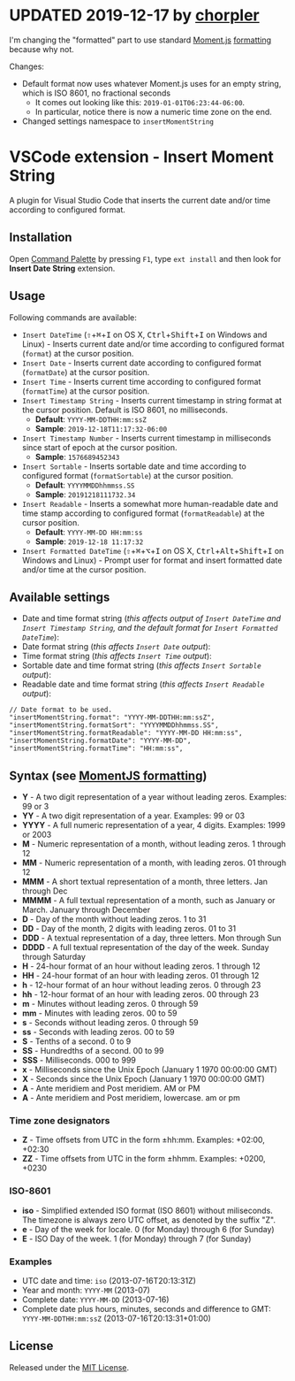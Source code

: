 # UPDATED 2019-12-17 by [chorpler](https://github.com/chorpler/vscode-datetimestring-insert)
I'm changing the "formatted" part to use standard [Moment.js](https://momentjs.com) [formatting](https://momentjs.com/docs/#/displaying/) because why not.

Changes:

- Default format now uses whatever Moment.js uses for an empty string, which is ISO 8601, no fractional seconds
  - It comes out looking like this: `2019-01-01T06:23:44-06:00`.
  - In particular, notice there is now a numeric time zone on the end.
- Changed settings namespace to `insertMomentString`



# VSCode extension - Insert Moment String

<!-- [![Version][version-badge]][marketplace]
[![Installs][installs-badge]][marketplace]
[![Ratings][ratings-badge]][marketplace-ratings]

[![Dependencies][dependencies-badge]][dependencies]
[![License][license-badge]][LICENSE]

[![Donate][donate-badge]][donate] -->

A plugin for Visual Studio Code that inserts the current date and/or time according to configured format.
<!-- Available in [VisualStudio Marketplace][marketplace]. -->

<!-- **Notice** Version 2.0 changed settings namespace from `insertdatestring` to `insertDateString`. Please update your userspace and workspace settings. -->

## Installation

Open [Command Palette](https://code.visualstudio.com/docs/editor/codebasics) by pressing `F1`, type `ext install` and then look for **Insert Date String** extension.

## Usage

Following commands are available:

* `Insert DateTime` (<kbd>⇧</kbd>+<kbd>⌘</kbd>+<kbd>I</kbd> on OS X, <kbd>Ctrl</kbd>+<kbd>Shift</kbd>+<kbd>I</kbd> on Windows and Linux) - Inserts current date and/or time according to configured format (`format`) at the cursor position. 
* `Insert Date` - Inserts current date according to configured format (`formatDate`) at the cursor position. 
* `Insert Time` - Inserts current time according to configured format (`formatTime`) at the cursor position. 
* `Insert Timestamp String` - Inserts current timestamp in string format at the cursor position. Default is ISO 8601, no milliseconds.
  * **Default**: `YYYY-MM-DDTHH:mm:ssZ`
  * **Sample**: `2019-12-18T11:17:32-06:00`
* `Insert Timestamp Number` - Inserts current timestamp in milliseconds since start of epoch at the cursor position.
  * **Sample**: `1576689452343`
* `Insert Sortable` - Inserts sortable date and time according to configured format (`formatSortable`) at the cursor position.
  * **Default**: `YYYYMMDDhhmmss.SS`
  * **Sample**: `20191218111732.34`
* `Insert Readable` - Inserts a somewhat more human-readable date and time stamp according to configured format (`formatReadable`) at the cursor position.
  * **Default**: `YYYY-MM-DD HH:mm:ss`
  * **Sample**: `2019-12-18 11:17:32`
* `Insert Formatted DateTime` (<kbd>⇧</kbd>+<kbd>⌘</kbd>+<kbd>⌥</kbd>+<kbd>I</kbd> on OS X, <kbd>Ctrl</kbd>+<kbd>Alt</kbd>+<kbd>Shift</kbd>+<kbd>I</kbd> on Windows and Linux) - Prompt user for format and insert formatted date and/or time at the cursor position.

## Available settings

* Date and time format string (*this affects output of `Insert DateTime` and `Insert Timestamp String`, and the default format for `Insert Formatted DateTime`*):
* Date format string (*this affects `Insert Date` output*):
* Time format string (*this affects `Insert Time` output*):
* Sortable date and time format string (*this affects `Insert Sortable` output*):
* Readable date and time format string (*this affects `Insert Readable` output*):

```
// Date format to be used.
"insertMomentString.format": "YYYY-MM-DDTHH:mm:ssZ",
"insertMomentString.formatSort": "YYYYMMDDhhmmss.SS",
"insertMomentString.formatReadable": "YYYY-MM-DD HH:mm:ss",
"insertMomentString.formatDate": "YYYY-MM-DD",
"insertMomentString.formatTime": "HH:mm:ss",
```

## Syntax (see [MomentJS formatting](https://momentjs.com/docs/#/displaying/))

- **Y**     - A two digit representation of a year without leading zeros. Examples: 99 or 3
- **YY**    - A two digit representation of a year. Examples: 99 or 03
- **YYYY**  - A full numeric representation of a year, 4 digits. Examples: 1999 or 2003
- **M**     - Numeric representation of a month, without leading zeros. 1 through 12
- **MM**    - Numeric representation of a month, with leading zeros. 01 through 12
- **MMM**   - A short textual representation of a month, three letters. Jan through Dec
- **MMMM**  - A full textual representation of a month, such as January or March. January through December
- **D**     - Day of the month without leading zeros. 1 to 31
- **DD**    - Day of the month, 2 digits with leading zeros. 01 to 31
- **DDD**   - A textual representation of a day, three letters. Mon through Sun
- **DDDD**  - A full textual representation of the day of the week. Sunday through Saturday
- **H**     - 24-hour format of an hour without leading zeros. 1 through 12
- **HH**    - 24-hour format of an hour with leading zeros. 01 through 12
- **h**     - 12-hour format of an hour without leading zeros. 0 through 23
- **hh**    - 12-hour format of an hour with leading zeros. 00 through 23
- **m**     - Minutes without leading zeros. 0 through 59
- **mm**    - Minutes with leading zeros. 00 to 59
- **s**     - Seconds without leading zeros. 0 through 59
- **ss**    - Seconds with leading zeros. 00 to 59
- **S**     - Tenths of a second. 0 to 9
- **SS**    - Hundredths of a second. 00 to 99
- **SSS**   - Milliseconds. 000 to 999
- **x**     - Milliseconds since the Unix Epoch (January 1 1970 00:00:00 GMT)
- **X**     - Seconds since the Unix Epoch (January 1 1970 00:00:00 GMT)
- **A**     - Ante meridiem and Post meridiem. AM or PM
- **A**     - Ante meridiem and Post meridiem, lowercase. am or pm

### Time zone designators
- **Z**   - Time offsets from UTC in the form ±hh:mm. Examples:   +02:00, +02:30
- **ZZ**  - Time offsets from UTC in the form ±hhmm. Examples:    +0200,  +0230

### ISO-8601
- **iso**   - Simplified extended ISO format (ISO 8601) without miliseconds. The timezone is always zero UTC offset, as denoted by the suffix "Z".
- **e**     - Day of the week for locale. 0 (for Monday) through 6 (for Sunday)
- **E**     - ISO Day of the week. 1 (for Monday) through 7 (for Sunday)

### Examples

* UTC date and time: `iso` (2013-07-16T20:13:31Z)
* Year and month: `YYYY-MM` (2013-07)
* Complete date: `YYYY-MM-DD` (2013-07-16)
* Complete date plus hours, minutes, seconds and difference to GMT: `YYYY-MM-DDTHH:mm:ssZ` (2013-07-16T20:13:31+01:00)

## License

Released under the [MIT License][license].

[dependencies-badge]: https://david-dm.org/jsynowiec/vscode-insertdatestring/status.svg
[dependencies]: https://david-dm.org/jsynowiec/vscode-insertdatestring

[version-badge]: https://vsmarketplacebadge.apphb.com/version/jsynowiec.vscode-insertdatestring.svg
[marketplace]: https://marketplace.visualstudio.com/items?itemName=jsynowiec.vscode-insertdatestring
[installs-badge]: https://vsmarketplacebadge.apphb.com/installs/jsynowiec.vscode-insertdatestring.svg
[ratings-badge]: https://vsmarketplacebadge.apphb.com/rating/jsynowiec.vscode-insertdatestring.svg
[marketplace-ratings]: https://marketplace.visualstudio.com/items?itemName=jsynowiec.vscode-insertdatestring#review-details
[license-badge]: https://img.shields.io/github/license/jsynowiec/vscode-insertdatestring.svg
[license]: https://github.com/jsynowiec/vscode-insertdatestring/blob/master/LICENSE

[donate-badge]: https://img.shields.io/badge/☕-buy%20me%20a%20coffee-46b798.svg
[donate]: https://paypal.me/jaqb/5eur
